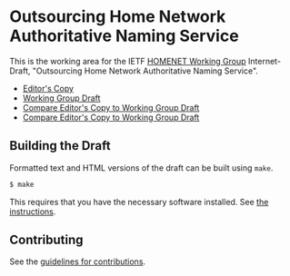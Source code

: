 # Outsourcing Home Network Authoritative Naming Service

This is the working area for the IETF [HOMENET Working Group](https://datatracker.ietf.org/wg/homenet/documents/) Internet-Draft, "Outsourcing Home Network Authoritative Naming Service".

* [Editor's Copy](https://ietf-homenet-wg.github.io/front-end-naming-delegation/draft-ietf-homenet-front-end-naming-delegation.html)
* [Working Group Draft](https://tools.ietf.org/html/draft-ietf-homenet-front-end-naming-delegation)
* [Compare Editor's Copy to Working Group Draft](https://ietf-homenet-wg.github.io/front-end-naming-delegation/draft-ietf-homenet-front-end-naming-delegation.diff) 
* [Compare Editor's Copy to Working Group Draft](https://tools.ietf.org//rfcdiff?url1=https://tools.ietf.org/id/draft-ietf-homenet-front-end-naming-delegation-07.txt&url2=https://ietf-homenet-wg.github.io/front-end-naming-delegation/draft-ietf-homenet-front-end-naming-delegation.txt)

## Building the Draft

Formatted text and HTML versions of the draft can be built using `make`.

```sh
$ make
```

This requires that you have the necessary software installed.  See
[the instructions](https://github.com/martinthomson/i-d-template/blob/master/doc/SETUP.md).


## Contributing

See the
[guidelines for contributions](https://github.com/ietf-homenet-wg/front-end-naming-delegation/blob/master/CONTRIBUTING.md).
